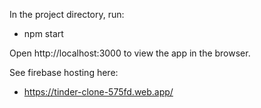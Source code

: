 In the project directory, run:
- npm start

Open http://localhost:3000 to view the app in the browser.

See firebase hosting here:
- https://tinder-clone-575fd.web.app/
